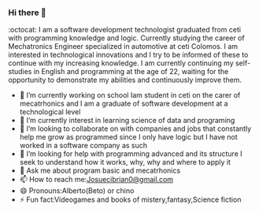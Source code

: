 ### Hi there 👋
:octocat: I am a software development technologist graduated from ceti with programming knowledge and logic. Currently studying the career of Mechatronics Engineer specialized in automotive at ceti Colomos. I am interested in technological innovations and I try to be informed of these to continue with my increasing knowledge. I am currently continuing my self-studies in English and programming at the age of 22, waiting for the opportunity to demonstrate my abilities and continuously improve them.

- 🔭 I’m currently working on school Iam student in ceti on the carer of mecatrhonics and I am a graduate of software development at a technological level
- 🌱 I’m currently interest in learning science of data and programing 
- 👯 I’m looking to collaborate on with companies and jobs that constantly help me grow as programmed since I only have logic but I have not worked in a software company as such
- 🤔 I’m looking for help with  programming advanced and its structure I seek to understand how it works, why, why and where to apply it
- 💬 Ask me about program basic and mecatrhonics
- 📫 How to reach me:Josuecibrian0@gmail.com 
- 😄 Pronouns:Alberto(Beto) or chino
- ⚡ Fun fact:Videogames and books of mistery,fantasy,Science fiction
<!--
**HEALT-CRIMES/HEALT-CRIMES** is a ✨ _special_ ✨ repository because its `README.md` (this file) appears on your GitHub profile.

:octocat: I am a software development technologist graduated from ceti with programming knowledge and logic. Currently studying the career of Mechatronics Engineer specialized in automotive at ceti Colomos. I am interested in technological innovations and I try to be informed of these to continue with my increasing knowledge. I am currently continuing my self-studies in English and programming at the age of 22, waiting for the opportunity to demonstrate my abilities and continuously improve them.

- 🔭 I’m currently working on school Iam student in ceti on the carer of mecatrhonics and I am a graduate of software development at a technological level
- 🌱 I’m currently learning science of data
- 👯 I’m looking to collaborate on with companies and jobs that constantly help me grow as programmed since I only have logic but I have not worked in a software company as such
- 🤔 I’m looking for help with  programming advanced and its structure I seek to understand how it works, why, why and where to apply it
- 💬 Ask me about program basic and mecatrhonics
- 📫 How to reach me:Josuecibrian0@hotmail.com or cel-3323476113
- 😄 Pronouns:Alberto(Beto)or chino
- ⚡ Fun fact:Videogames and books of mistery,fantasy,Science fiction
-->
